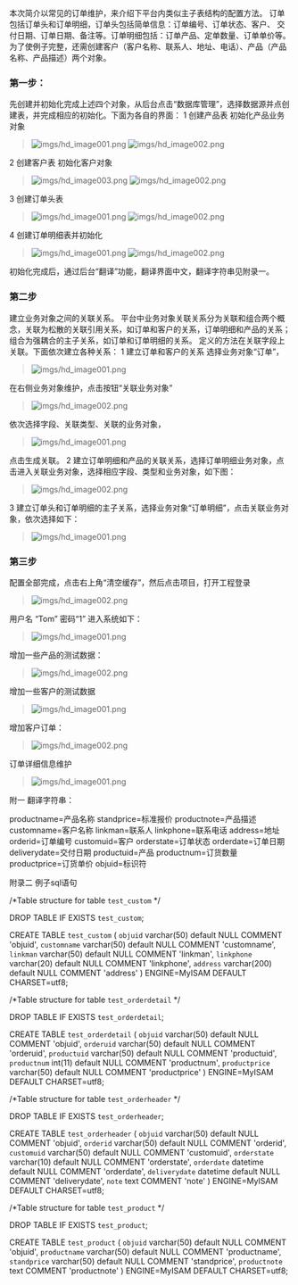 本次简介以常见的订单维护，来介绍下平台内类似主子表结构的配置方法。
订单包括订单头和订单明细，订单头包括简单信息：订单编号、订单状态、客户、 交付日期、订单日期、备注等。订单明细包括：订单产品、定单数量、订单单价等。 
	为了使例子完整，还需创建客户（客户名称、联系人、地址、电话）、产品（产品名称、产品描述）两个对象。
### 第一步： ###
先创建并初始化完成上述四个对象，从后台点击“数据库管理”，选择数据源并点创建表，并完成相应的初始化。下面为各自的界面：
1 创建产品表 初始化产品业务对象
> ![imgs/hd_image001.png](imgs/hd_image001.png)
> ![imgs/hd_image002.png](imgs/hd_image002.jpg)

2 创建客户表 初始化客户对象
> ![imgs/hd_image003.png](imgs/hd_image003.png)
> ![imgs/hd_image002.png](imgs/hd_image004.jpg)

3 创建订单头表
> ![imgs/hd_image001.png](imgs/hd_image005.png)
> ![imgs/hd_image002.png](imgs/hd_image006.jpg)

4 创建订单明细表并初始化
> ![imgs/hd_image001.png](imgs/hd_image007.png)
> ![imgs/hd_image002.png](imgs/hd_image008.jpg)

初始化完成后，通过后台“翻译”功能，翻译界面中文，翻译字符串见附录一。

### 第二步 ###
建立业务对象之间的关联关系。
平台中业务对象关联关系分为关联和组合两个概念，关联为松散的关联引用关系，如订单和客户的关系，订单明细和产品的关系；组合为强耦合的主子关系，如订单和订单明细的关系。
定义的方法在关联字段上关联。下面依次建立各种关系：
1 建立订单和客户的关系
选择业务对象“订单”，
> ![imgs/hd_image001.png](imgs/hd_image009.png)

在右侧业务对象维护，点击按钮“关联业务对象”
> ![imgs/hd_image002.png](imgs/hd_image010.jpg)

依次选择字段、关联类型、关联的业务对象，
> ![imgs/hd_image001.png](imgs/hd_image011.png)

点击生成关联。
2 建立订单明细和产品的关联关系，选择订单明细业务对象，点击进入关联业务对象，选择相应字段、类型和业务对象，如下图：
> ![imgs/hd_image002.png](imgs/hd_image012.jpg)

3 建立订单头和订单明细的主子关系，选择业务对象“订单明细”，点击关联业务对象，依次选择如下：
> ![imgs/hd_image001.png](imgs/hd_image013.png)



### 第三步 ###
配置全部完成，点击右上角“清空缓存”，然后点击项目，打开工程登录
> ![imgs/hd_image002.png](imgs/hd_image014.jpg)

用户名 “Tom” 密码“1”
进入系统如下：
> ![imgs/hd_image001.png](imgs/hd_image015.png)

增加一些产品的测试数据：
> ![imgs/hd_image002.png](imgs/hd_image016.jpg)

增加一些客户的测试数据
> ![imgs/hd_image001.png](imgs/hd_image017.png)

增加客户订单：
> ![imgs/hd_image002.png](imgs/hd_image018.jpg)

订单详细信息维护
> ![imgs/hd_image001.png](imgs/hd_image019.png)








附一  翻译字符串：

productname=产品名称
standprice=标准报价
productnote=产品描述
customname=客户名称
linkman=联系人
linkphone=联系电话
address=地址
orderid=订单编号
customuid=客户
orderstate=订单状态
orderdate=订单日期
deliverydate=交付日期
productuid=产品
productnum=订货数量
productprice=订货单价
objuid=标识符


附录二  例子sql语句

/*Table structure for table `test_custom` */

DROP TABLE IF EXISTS `test_custom`;

CREATE TABLE `test_custom` (
  `objuid` varchar(50) default NULL COMMENT 'objuid',
  `customname` varchar(50) default NULL COMMENT 'customname',
  `linkman` varchar(50) default NULL COMMENT 'linkman',
  `linkphone` varchar(20) default NULL COMMENT 'linkphone',
  `address` varchar(200) default NULL COMMENT 'address'
) ENGINE=MyISAM DEFAULT CHARSET=utf8;

/*Table structure for table `test_orderdetail` */

DROP TABLE IF EXISTS `test_orderdetail`;

CREATE TABLE `test_orderdetail` (
  `objuid` varchar(50) default NULL COMMENT 'objuid',
  `orderuid` varchar(50) default NULL COMMENT 'orderuid',
  `productuid` varchar(50) default NULL COMMENT 'productuid',
  `productnum` int(11) default NULL COMMENT 'productnum',
  `productprice` varchar(50) default NULL COMMENT 'productprice'
) ENGINE=MyISAM DEFAULT CHARSET=utf8;

/*Table structure for table `test_orderheader` */

DROP TABLE IF EXISTS `test_orderheader`;

CREATE TABLE `test_orderheader` (
  `objuid` varchar(50) default NULL COMMENT 'objuid',
  `orderid` varchar(50) default NULL COMMENT 'orderid',
  `customuid` varchar(50) default NULL COMMENT 'customuid',
  `orderstate` varchar(10) default NULL COMMENT 'orderstate',
  `orderdate` datetime default NULL COMMENT 'orderdate',
  `deliverydate` datetime default NULL COMMENT 'deliverydate',
  `note` text COMMENT 'note'
) ENGINE=MyISAM DEFAULT CHARSET=utf8;

/*Table structure for table `test_product` */

DROP TABLE IF EXISTS `test_product`;

CREATE TABLE `test_product` (
  `objuid` varchar(50) default NULL COMMENT 'objuid',
  `productname` varchar(50) default NULL COMMENT 'productname',
  `standprice` varchar(50) default NULL COMMENT 'standprice',
  `productnote` text COMMENT 'productnote'
) ENGINE=MyISAM DEFAULT CHARSET=utf8;
